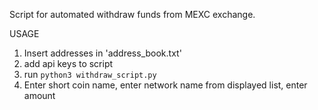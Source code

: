 Script for automated withdraw funds from MEXC exchange.

USAGE

1. Insert addresses in 'address_book.txt'
2. add api keys to script
3. run ```python3 withdraw_script.py```
4. Enter short coin name, enter network name from displayed list, enter amount
